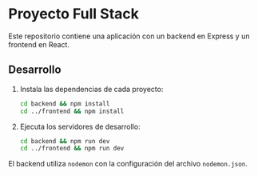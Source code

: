 # Proyecto Full Stack

Este repositorio contiene una aplicación con un backend en Express y un frontend en React.

## Desarrollo

1. Instala las dependencias de cada proyecto:

   ```bash
   cd backend && npm install
   cd ../frontend && npm install
   ```

2. Ejecuta los servidores de desarrollo:

   ```bash
   cd backend && npm run dev
   cd ../frontend && npm run dev
   ```

El backend utiliza `nodemon` con la configuración del archivo `nodemon.json`.
